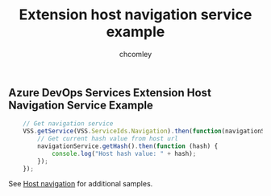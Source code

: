 ﻿---
ms.prod: devops
ms.technology: devops-ecosystem
title: Extension host navigation service example
description: A sample that shows how to use a host navigation service with an Azure DevOps Services extension
ms.assetid: d23bf2e9-f5c6-4108-8af5-fab62c848ca9
ms.manager: mijacobs
ms.author: chcomley
author: chcomley
ms.topic: article
ms.manager: mijacobs
monikerRange: '>= tfs-2017'
ms.date: 08/17/2016
---

## Azure DevOps Services Extension Host Navigation Service Example

```js
    // Get navigation service
    VSS.getService(VSS.ServiceIds.Navigation).then(function(navigationService) {
        // Get current hash value from host url
        navigationService.getHash().then(function (hash) {
            console.log("Host hash value: " + hash);                        
        });
    });
```
See [Host navigation](../../../../develop/host-navigation.md) for additional samples.
